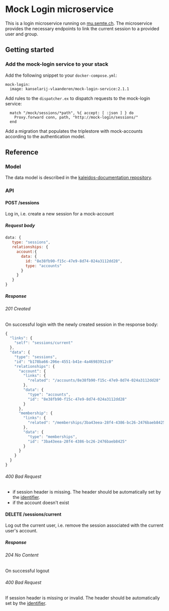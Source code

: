 # Mock Login microservice
This is a login microservice running on [mu.semte.ch](http://mu.semte.ch). The microservice provides the necessary endpoints to link the current session to a provided user and group.

## Getting started
### Add the mock-login service to your stack
Add the following snippet to your `docker-compose.yml`:

```
mock-login:
  image: kanselarij-vlaanderen/mock-login-service:2.1.1
```

Add rules to the `dispatcher.ex` to dispatch requests to the mock-login service:

```
  match "/mock/sessions/*path", %{ accept: [ :json ] } do
    Proxy.forward conn, path, "http://mock-login/sessions/"
  end
```

Add a migration that populates the triplestore with mock-accounts according to the authentication model.


## Reference

### Model

The data model is described in the [kaleidos-documentation repository](https://github.com/kanselarij-vlaanderen/kaleidos-documentation/blob/master/data-model/authentication.md).

### API

#### POST /sessions
Log in, i.e. create a new session for a mock-account

##### Request body
```javascript
data: {
   type: "sessions",
   relationships: {
     account:{
       data: {
         id: "8e38fb90-f15c-47e9-8d74-024a3112dd28",
         type: "accounts"
       }
     }
   }
}
```

##### Response
###### 201 Created
On successful login with the newly created session in the response body:

```javascript
{
  "links": {
    "self": "sessions/current"
  },
  "data": {
    "type": "sessions",
    "id": "b178ba66-206e-4551-b41e-4a46983912c0"
    "relationships": {
      "account": {
        "links": {
          "related": "/accounts/8e38fb90-f15c-47e9-8d74-024a3112dd28"
        },
        "data": {
          "type": "accounts",
          "id": "8e38fb90-f15c-47e9-8d74-024a3112dd28"
        }
      },
      "membership": {
        "links": {
          "related": "/memberships/3ba43eea-28f4-4386-bc26-2476baeb8425"
        },
        "data": {
          "type": "memberships",
          "id": "3ba43eea-28f4-4386-bc26-2476baeb8425"
        }
      }
    }
  }
}
```

###### 400 Bad Request
- if session header is missing. The header should be automatically set by the [identifier](https://github.com/mu-semtech/mu-identifier).
- if the account doesn't exist


#### DELETE /sessions/current
Log out the current user, i.e. remove the session associated with the current user's account.

##### Response
###### 204 No Content
On successful logout

###### 400 Bad Request
If session header is missing or invalid. The header should be automatically set by the [identifier](https://github.com/mu-semtech/mu-identifier).
